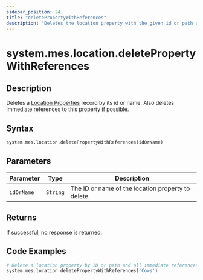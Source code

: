 ```yaml
---
sidebar_position: 24
title: "deletePropertyWithReferences"
description: "Deletes the location property with the given id or path and any immediate references to this property if possible."
---
```


# system.mes.location.deletePropertyWithReferences

## Description

Deletes a [Location Properties](../../data-model/location-model/location-property) record by its id or name. 
Also deletes immediate references to this property if possible.

## Syntax
```python
system.mes.location.deletePropertyWithReferences(idOrName)
```

## Parameters

| Parameter  | Type     | Description                                        |
|------------|----------|----------------------------------------------------|
| `idOrName` | `String` | The ID or name of the location property to delete. |

## Returns

If successful, no response is returned.

## Code Examples

```python
# Delete a location property by ID or path and all immediate references
system.mes.location.deletePropertyWithReferences('Cows')
```
